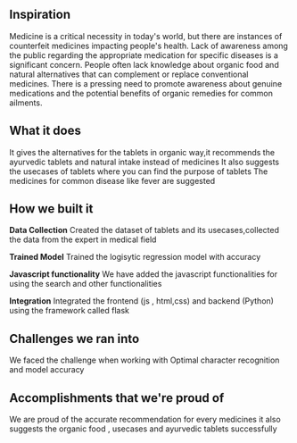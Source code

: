 ## Inspiration
Medicine is a critical necessity in today's world, but there are instances of counterfeit medicines impacting people's health.
Lack of awareness among the public regarding the appropriate medication for specific diseases is a significant concern.
People often lack knowledge about organic food and natural alternatives that can complement or replace conventional medicines.
There is a pressing need to promote awareness about genuine medications and the potential benefits of organic remedies for common ailments.

## What it does
It gives the alternatives for the tablets in organic way,it recommends the ayurvedic tablets and natural intake instead of medicines
It also suggests the usecases of tablets where you can find the purpose of tablets
The medicines for common disease like fever are suggested

## How we built it
**Data Collection**
Created the dataset of tablets and its usecases,collected the data from the expert in medical field

**Trained Model**
Trained the logisytic regression model with accuracy

**Javascript functionality**
We have added the javascript functionalities for using the search and other functionalities

**Integration**
Integrated the frontend (js , html,css) and backend (Python) using the framework called flask

## Challenges we ran into
We faced the challenge when working with Optimal character recognition and model accuracy 

## Accomplishments that we're proud of
We are proud of the accurate recommendation for every medicines it also suggests the organic food , usecases and ayurvedic tablets successfully
